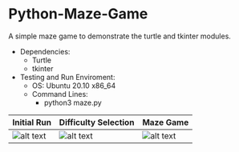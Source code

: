 # Python-Maze-Game
A simple maze game to demonstrate the turtle and tkinter modules. 

* Dependencies:  
    * Turtle
    * tkinter
* Testing and Run Enviroment:
    * OS: Ubuntu 20.10 x86_64
    * Command Lines: 
        * python3 maze.py

Initial Run | Difficulty Selection | Maze Game 
------------ | ------------- | -------------
![alt text](https://github.com/jdeep97/Python-Maze-Game/blob/main/commandScreenshot.png) |![alt text](https://github.com/jdeep97/Python-Maze-Game/blob/main/difficultyOutput.png) | ![alt text](https://github.com/jdeep97/Python-Maze-Game/blob/main/mazeOutput.png)
